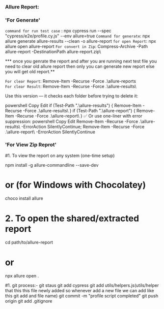 ### Allure Report:
 ### 'For Generate'
 `command for run test case` : npx cypress run --spec "cypress/e2e/profile.cy.js" --env allure=true
`Command for generate`: npx allure generate allure-results --clean -o allure-report
`for open Report`:      npx allure open allure-report
`For convert in Zip`:   Compress-Archive -Path allure-report -DestinationPath allure-report.zip\

*** once you genrate the report and after you are running next test file you need to clear old allure report then only you can generate new report else you will get old report.**

`For clear Report`: Remove-Item -Recurse -Force .\allure-reports\
`For clear Result`: Remove-Item -Recurse -Force .\allure-results\

Use this version — it checks each folder before trying to delete it:

powershell
Copy
Edit
if (Test-Path ".\allure-results\") { Remove-Item -Recurse -Force .\allure-results\ }
if (Test-Path ".\allure-report\")  { Remove-Item -Recurse -Force .\allure-report\ }
✅ Or use one-liner with error suppression:
powershell
Copy
Edit
Remove-Item -Recurse -Force .\allure-results\ -ErrorAction SilentlyContinue; Remove-Item -Recurse -Force .\allure-report\ -ErrorAction SilentlyContinue

### 'For View Zip Reprot'
#1. To view the report on any system (one-time setup)

npm install -g allure-commandline --save-dev

# or (for Windows with Chocolatey)

choco install allure

# 2. To open the shared/extracted report

cd path/to/allure-report
# or
npx allure open .


#1. git process:- 
git staus
git add cypress
git add utils/helpers.js(utils/helper that this this file newly added so whenever add a new file we can add like this git add and file name)
git commit -m "profile script completed"
git push origin 
git add .gitignore